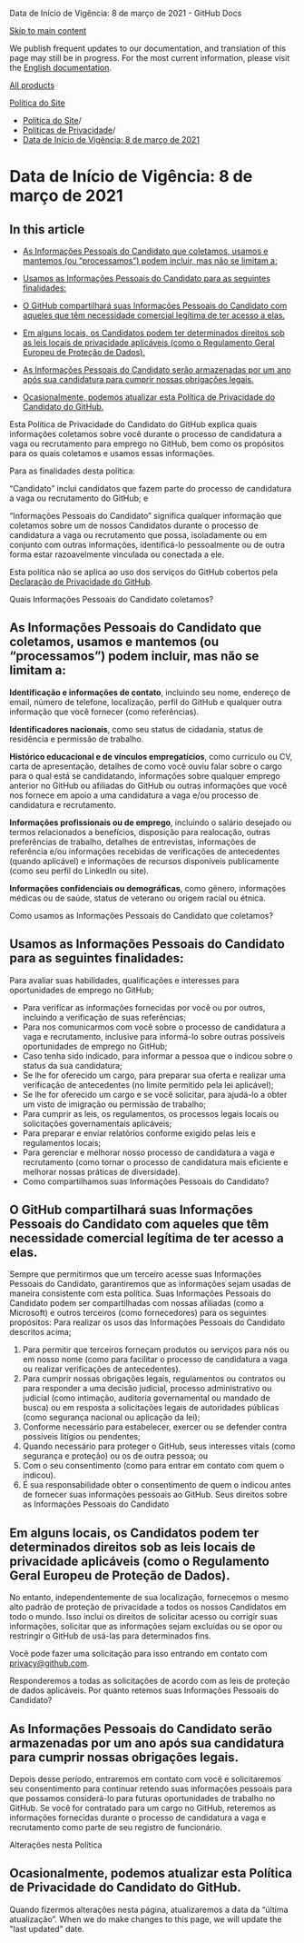 Data de Início de Vigência: 8 de março de 2021 - GitHub Docs

[Skip to main content](#main-content)

We publish frequent updates to our documentation, and translation of this page may still be in progress. For the most current information, please visit the [English documentation](/en).

[All products](/pt)

[Política do Site](/pt/site-policy)

* [Política do Site](/pt/site-policy)/
* [Políticas de Privacidade](/pt/site-policy/privacy-policies)/
* [Data de Início de Vigência: 8 de março de 2021](/pt/site-policy/privacy-policies/github-candidate-privacy-policy)

Data de Início de Vigência: 8 de março de 2021
==========

In this article
----------

* [As Informações Pessoais do Candidato que coletamos, usamos e mantemos (ou “processamos”) podem incluir, mas não se limitam a:](#what-candidate-personal-information-do-we-collect)

* [Usamos as Informações Pessoais do Candidato para as seguintes finalidades:](#how-do-we-use-the-candidate-personal-information-we-collect)

* [O GitHub compartilhará suas Informações Pessoais do Candidato com aqueles que têm necessidade comercial legítima de ter acesso a elas.](#how-do-we-share-your-candidate-personal-information)

* [Em alguns locais, os Candidatos podem ter determinados direitos sob as leis locais de privacidade aplicáveis (como o Regulamento Geral Europeu de Proteção de Dados).](#your-rights-to-your-candidate-personal-information)

* [As Informações Pessoais do Candidato serão armazenadas por um ano após sua candidatura para cumprir nossas obrigações legais.](#how-long-do-we-retain-your-candidate-personal-information)

* [Ocasionalmente, podemos atualizar esta Política de Privacidade do Candidato do GitHub.](#changes-to-this-policy)

Esta Política de Privacidade do Candidato do GitHub explica quais informações coletamos sobre você durante o processo de candidatura a vaga ou recrutamento para emprego no GitHub, bem como os propósitos para os quais coletamos e usamos essas informações.

Para as finalidades desta política:

“Candidato” inclui candidatos que fazem parte do processo de candidatura a vaga ou recrutamento do GitHub; e

“Informações Pessoais do Candidato” significa qualquer informação que coletamos sobre um de nossos Candidatos durante o processo de candidatura a vaga ou recrutamento que possa, isoladamente ou em conjunto com outras informações, identificá-lo pessoalmente ou de outra forma estar razoavelmente vinculada ou conectada a ele.

Esta política não se aplica ao uso dos serviços do GitHub cobertos pela [Declaração de Privacidade do GitHub](/pt/site-policy/privacy-policies/github-privacy-statement).

Quais Informações Pessoais do Candidato coletamos?

[](#what-candidate-personal-information-do-we-collect)As Informações Pessoais do Candidato que coletamos, usamos e mantemos (ou “processamos”) podem incluir, mas não se limitam a:
----------

**Identificação e informações de contato**, incluindo seu nome, endereço de email, número de telefone, localização, perfil do GitHub e qualquer outra informação que você fornecer (como referências).

**Identificadores nacionais**, como seu status de cidadania, status de residência e permissão de trabalho.

**Histórico educacional e de vínculos empregatícios**, como currículo ou CV, carta de apresentação, detalhes de como você ouviu falar sobre o cargo para o qual está se candidatando, informações sobre qualquer emprego anterior no GitHub ou afiliadas do GitHub ou outras informações que você nos fornece em apoio a uma candidatura a vaga e/ou processo de candidatura e recrutamento.

**Informações profissionais ou de emprego**, incluindo o salário desejado ou termos relacionados a benefícios, disposição para realocação, outras preferências de trabalho, detalhes de entrevistas, informações de referência e/ou informações recebidas de verificações de antecedentes (quando aplicável) e informações de recursos disponíveis publicamente (como seu perfil do LinkedIn ou site).

**Informações confidenciais ou demográficas**, como gênero, informações médicas ou de saúde, status de veterano ou origem racial ou étnica.

Como usamos as Informações Pessoais do Candidato que coletamos?

[](#how-do-we-use-the-candidate-personal-information-we-collect)Usamos as Informações Pessoais do Candidato para as seguintes finalidades:
----------

Para avaliar suas habilidades, qualificações e interesses para oportunidades de emprego no GitHub;

* Para verificar as informações fornecidas por você ou por outros, incluindo a verificação de suas referências;
* Para nos comunicarmos com você sobre o processo de candidatura a vaga e recrutamento, inclusive para informá-lo sobre outras possíveis oportunidades de emprego no GitHub;
* Caso tenha sido indicado, para informar a pessoa que o indicou sobre o status da sua candidatura;
* Se lhe for oferecido um cargo, para preparar sua oferta e realizar uma verificação de antecedentes (no limite permitido pela lei aplicável);
* Se lhe for oferecido um cargo e se você solicitar, para ajudá-lo a obter um visto de imigração ou permissão de trabalho;
* Para cumprir as leis, os regulamentos, os processos legais locais ou solicitações governamentais aplicáveis;
* Para preparar e enviar relatórios conforme exigido pelas leis e regulamentos locais;
* Para gerenciar e melhorar nosso processo de candidatura a vaga e recrutamento (como tornar o processo de candidatura mais eficiente e melhorar nossas práticas de diversidade).
* Como compartilhamos suas Informações Pessoais do Candidato?

[](#how-do-we-share-your-candidate-personal-information)O GitHub compartilhará suas Informações Pessoais do Candidato com aqueles que têm necessidade comercial legítima de ter acesso a elas.
----------

Sempre que permitirmos que um terceiro acesse suas Informações Pessoais do Candidato, garantiremos que as informações sejam usadas de maneira consistente com esta política. Suas Informações Pessoais do Candidato podem ser compartilhadas com nossas afiliadas (como a Microsoft) e outros terceiros (como fornecedores) para os seguintes propósitos: Para realizar os usos das Informações Pessoais do Candidato descritos acima;

1. Para permitir que terceiros forneçam produtos ou serviços para nós ou em nosso nome (como para facilitar o processo de candidatura a vaga ou realizar verificações de antecedentes).
2. Para cumprir nossas obrigações legais, regulamentos ou contratos ou para responder a uma decisão judicial, processo administrativo ou judicial (como intimação, auditoria governamental ou mandado de busca) ou em resposta a solicitações legais de autoridades públicas (como segurança nacional ou aplicação da lei);
3. Conforme necessário para estabelecer, exercer ou se defender contra possíveis litígios ou pendentes;
4. Quando necessário para proteger o GitHub, seus interesses vitais (como segurança e proteção) ou os de outra pessoa; ou
5. Com o seu consentimento (como para entrar em contato com quem o indicou).
6. É sua responsabilidade obter o consentimento de quem o indicou antes de fornecer suas informações pessoais ao GitHub. Seus direitos sobre as Informações Pessoais do Candidato

[](#your-rights-to-your-candidate-personal-information)Em alguns locais, os Candidatos podem ter determinados direitos sob as leis locais de privacidade aplicáveis (como o Regulamento Geral Europeu de Proteção de Dados).
----------

No entanto, independentemente de sua localização, fornecemos o mesmo alto padrão de proteção de privacidade a todos os nossos Candidatos em todo o mundo. Isso inclui os direitos de solicitar acesso ou corrigir suas informações, solicitar que as informações sejam excluídas ou se opor ou restringir o GitHub de usá-las para determinados fins.

Você pode fazer uma solicitação para isso entrando em contato com [privacy@github.com](mailto:privacy@github.com).

Responderemos a todas as solicitações de acordo com as leis de proteção de dados aplicáveis. Por quanto retemos suas Informações Pessoais do Candidato?

[](#how-long-do-we-retain-your-candidate-personal-information)As Informações Pessoais do Candidato serão armazenadas por um ano após sua candidatura para cumprir nossas obrigações legais.
----------

Depois desse período, entraremos em contato com você e solicitaremos seu consentimento para continuar retendo suas informações pessoais para que possamos considerá-lo para futuras oportunidades de trabalho no GitHub. Se você for contratado para um cargo no GitHub, reteremos as informações fornecidas durante o processo de candidatura a vaga e recrutamento como parte de seu registro de funcionário.

Alterações nesta Política

[](#changes-to-this-policy)Ocasionalmente, podemos atualizar esta Política de Privacidade do Candidato do GitHub.
----------

Quando fizermos alterações nesta página, atualizaremos a data da “última atualização”. When we do make changes to this page, we will update the "last updated" date.
